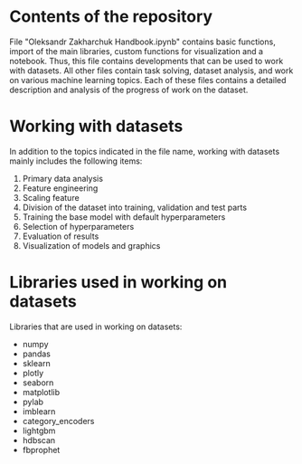 # Contents of the repository

File "Oleksandr Zakharchuk Handbook.ipynb" contains basic functions, import of the main libraries, custom functions for visualization and a notebook. Thus, this file contains developments that can be used to work with datasets. All other files contain task solving, dataset analysis, and work on various machine learning topics. Each of these files contains a detailed description and analysis of the progress of work on the dataset.

# Working with datasets

In addition to the topics indicated in the file name, working with datasets mainly includes the following items:
1. Primary data analysis
2. Feature engineering
3. Scaling feature
4. Division of the dataset into training, validation and test parts
5. Training the base model with default hyperparameters
6. Selection of hyperparameters
7. Evaluation of results
8. Visualization of models and graphics

# Libraries used in working on datasets

Libraries that are used in working on datasets:
- numpy
- pandas
- sklearn
- plotly
- seaborn
- matplotlib
- pylab
- imblearn
- category_encoders
- lightgbm
- hdbscan
- fbprophet
